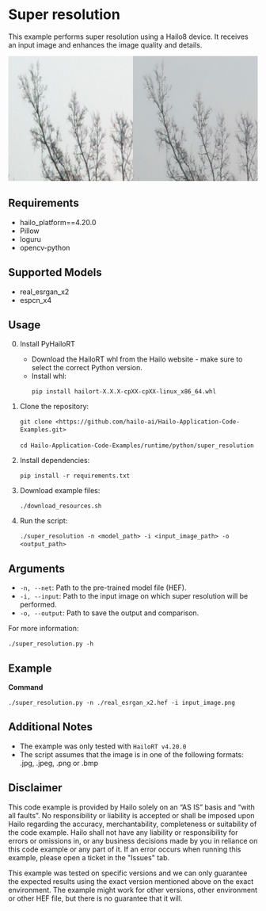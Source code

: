 Super resolution 
================

This example performs super resolution using a Hailo8 device.
It receives an input image and enhances the image quality and details.

![output example](./output_example.png)

Requirements
------------

- hailo_platform==4.20.0
- Pillow
- loguru
- opencv-python

Supported Models
----------------

- real_esrgan_x2
- espcn_x4
 
Usage
-----

0. Install PyHailoRT
    - Download the HailoRT whl from the Hailo website - make sure to select the correct Python version. 
    - Install whl:
        ```shell script
        pip install hailort-X.X.X-cpXX-cpXX-linux_x86_64.whl
        ```

1. Clone the repository:
    ```shell script
    git clone <https://github.com/hailo-ai/Hailo-Application-Code-Examples.git>
        
    cd Hailo-Application-Code-Examples/runtime/python/super_resolution
    ```

2. Install dependencies:
    ```shell script
    pip install -r requirements.txt
    ```

3. Download example files:
    ```shell script
    ./download_resources.sh
    ```

4. Run the script:
    ```shell script
    ./super_resolution -n <model_path> -i <input_image_path> -o <output_path> 
    ```

Arguments
---------

- ``-n, --net``: Path to the pre-trained model file (HEF).
- ``-i, --input``: Path to the input image on which super resolution will be performed.
- ``-o, --output``: Path to save the output and comparison.

For more information:
```shell script
./super_resolution.py -h
```
Example 
-------
**Command**
```shell script
./super_resolution.py -n ./real_esrgan_x2.hef -i input_image.png
```

Additional Notes
----------------

- The example was only tested with ``HailoRT v4.20.0``
- The script assumes that the image is in one of the following formats: .jpg, .jpeg, .png or .bmp 

Disclaimer
----------
This code example is provided by Hailo solely on an “AS IS” basis and “with all faults”. No responsibility or liability is accepted or shall be imposed upon Hailo regarding the accuracy, merchantability, completeness or suitability of the code example. Hailo shall not have any liability or responsibility for errors or omissions in, or any business decisions made by you in reliance on this code example or any part of it. If an error occurs when running this example, please open a ticket in the "Issues" tab.

This example was tested on specific versions and we can only guarantee the expected results using the exact version mentioned above on the exact environment. The example might work for other versions, other environment or other HEF file, but there is no guarantee that it will.
